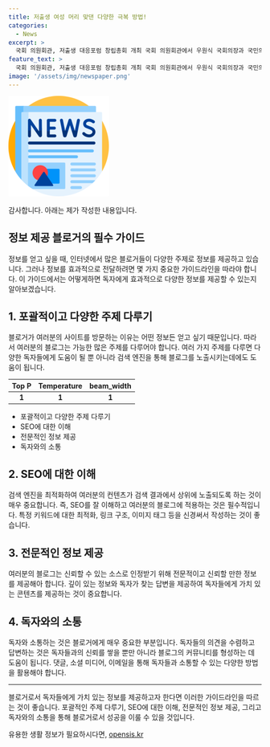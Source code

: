 ```yaml
---
title: 저출생 여성 머리 맞댄 다양한 극복 방법!
categories:
  - News
excerpt: >
  국회 의원회관, 저출생 대응포럼 창립총회 개최 국회 의원회관에서 우원식 국회의장과 국민의힘 황우여 비대위원장, 추경호 원내대표, 더불어민주당 백혜련, 김정재 의원 등이 참석한 가운데 저출생 축소사회 대응포럼 창립총회가 열렸다.
feature_text: >
  국회 의원회관, 저출생 대응포럼 창립총회 개최 국회 의원회관에서 우원식 국회의장과 국민의힘 황우여 비대위원장, 추경호 원내대표, 더불어민주당 백혜련, 김정재 의원 등이 참석한 가운데 저출생 축소사회 대응포럼 창립총회가 열렸다.
image: '/assets/img/newspaper.png'
---
```


<p><img src="/assets/img/newspaper.png" alt="kimp 속보" /></p>

<p>감사합니다. 아래는 제가 작성한 내용입니다.</p>

<h2 data-ke-size="size26">정보 제공 블로거의 필수 가이드</h2>

<p data-ke-size="size16">정보를 얻고 싶을 때, 인터넷에서 많은 블로거들이 다양한 주제로 정보를 제공하고 있습니다. 그러나 정보를 효과적으로 전달하려면 몇 가지 중요한 가이드라인을 따라야 합니다. 이 가이드에서는 어떻게하면 독자에게 효과적으로 다양한 정보를 제공할 수 있는지 알아보겠습니다.</p>

<h2 data-ke-size="size24">1. 포괄적이고 다양한 주제 다루기 </h2>

<p data-ke-size="size16">블로거가 여러분의 사이트를 방문하는 이유는 어떤 정보든 얻고 싶기 때문입니다. 따라서 여러분의 블로그는 가능한 많은 주제를 다루어야 합니다. 여러 가지 주제를 다루면 다양한 독자들에게 도움이 될 뿐 아니라 검색 엔진을 통해 블로그를 노출시키는데에도 도움이 됩니다.</p>

<table>
<thead>
    <tr>
        <th>Top P</th>
        <th>Temperature</th>
        <th>beam_width</th>
    </tr>
</thead>
<tbody>
    <tr>
        <td style="text-align: center; height: 17px;"><b>1</b></td>
        <td style="text-align: center; height: 17px;"><b>1</b></td>
        <td style="text-align: center; height: 17px;"><b>1</b></td>
    </tr>
</tbody>
</table>

<ul>
    <li>포괄적이고 다양한 주제 다루기</li>
    <li>SEO에 대한 이해</li>
    <li>전문적인 정보 제공</li>
    <li>독자와의 소통</li>
</ul>

<h2 data-ke-size="size24">2. SEO에 대한 이해</h2>

<p data-ke-size="size16">검색 엔진을 최적화하여 여러분의 컨텐츠가 검색 결과에서 상위에 노출되도록 하는 것이 매우 중요합니다. 즉, SEO를 잘 이해하고 여러분의 블로그에 적용하는 것은 필수적입니다. 특정 키워드에 대한 최적화, 링크 구조, 이미지 태그 등을 신경써서 작성하는 것이 좋습니다.</p>

<h2 data-ke-size="size24">3. 전문적인 정보 제공</h2>

<p data-ke-size="size16">여러분의 블로그는 신뢰할 수 있는 소스로 인정받기 위해 전문적이고 신뢰할 만한 정보를 제공해아 합니다. 깊이 있는 정보와 독자가 찾는 답변을 제공하여 독자들에게 가치 있는 콘텐츠를 제공하는 것이 중요합니다.</p>

<h2 data-ke-size="size24">4. 독자와의 소통</h2>

<p data-ke-size="size16">독자와 소통하는 것은 블로거에게 매우 중요한 부분입니다. 독자들의 의견을 수렴하고 답변하는 것은 독자들과의 신뢰를 쌓을 뿐만 아니라 블로그의 커뮤니티를 형성하는 데 도움이 됩니다. 댓글, 소셜 미디어, 이메일을 통해 독자들과 소통할 수 있는 다양한 방법을 활용해야 합니다.</p>

<hr>

<p data-ke-size="size16">블로거로서 독자들에게 가치 있는 정보를 제공하고자 한다면 이러한 가이드라인을 따르는 것이 좋습니다. 포괄적인 주제 다루기, SEO에 대한 이해, 전문적인 정보 제공, 그리고 독자와의 소통을 통해 블로거로서 성공을 이룰 수 있을 것입니다.</p>
유용한 생활 정보가 필요하시다면, <a href="https://opensis.kr" rel="dofollow">opensis.kr</a>


